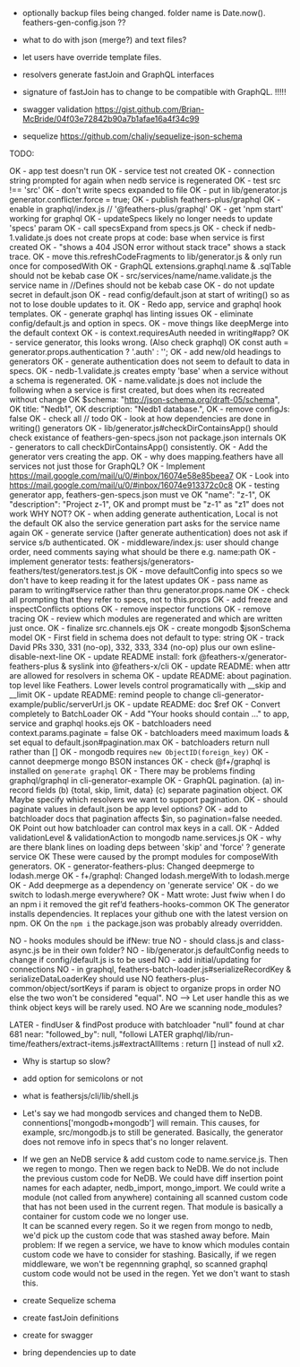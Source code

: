 - optionally backup files being changed. folder name is Date.now(). feathers-gen-config.json ??
- what to do with json (merge?) and text files?
- let users have override template files.


- resolvers generate fastJoin and GraphQL interfaces
- signature of fastJoin has to change to be compatible with GraphQL. !!!!!

- swagger validation https://gist.github.com/Brian-McBride/04f03e72842b90a7b1afae16a4f34c99

- sequelize https://github.com/chaliy/sequelize-json-schema

TODO:

OK - app test doesn't run
OK - service test not created
OK - connection string prompted for again when nedb service is regenerated
OK - test src !== 'src'
OK - don't write specs expanded to file
OK - put in lib/generator.js generator.conflicter.force = true;
OK - publish feathers-plus/graphql
OK - enable in graphql/index.js // '@feathers-plus/graphql'
OK - get 'npm start' working for graphql
OK - updateSpecs likely no longer needs to update 'specs' param
OK - call specsExpand from specs.js
OK - check if nedb-1.validate.js does not create props at code: base when service is first created
OK - "shows a 404 JSON error without stack trace" shows a stack trace.
OK - move this.refreshCodeFragments to lib/generator.js & only run once for composedWith
OK - GraphQL extensions.graphql.name & .sqlTable should not be kebab case
OK - src/services/name/name.validate.js the service name in //Defines should not be kebab case
OK - do not update secret in default.json
OK - read config/default.json at start of writing() so as not to lose double updates to it.
OK - Redo app, service and graphql hook templates.
OK - generate graphql has linting issues
OK - eliminate config/default.js and option in specs.
OK - move things like deepMerge into the default context
OK - is context.requiresAuth needed in writing#app?
OK - service generator, this looks wrong. (Also check graphql)
OK   const auth = generator.props.authentication ? '.auth' : '';
OK - add new/old headings to generators
OK - generate authentication does not seem to default to data in specs.
OK - nedb-1.validate.js creates empty 'base' when a service without a schema is regenerated.
OK - name.validate.js does not include the following when a service is first created, but does when its recreated without change
OK   $schema: "http://json-schema.org/draft-05/schema",
OK   title: "Nedb1",
OK   description: "Nedb1 database.",
OK - remove configJs: false
OK - check all // todo
OK - look at how dependencies are done in writing() generators
OK - lib/generator.js#checkDirContainsApp() should check existance of feathers-gen-specs.json not package.json internals
OK -  generators to call checkDirContainsApp() consistently.
OK - Add the generator vers creating the app.
OK - why does mapping.feathers have all services not just those for GraphQL?
OK - Implement https://mail.google.com/mail/u/0/#inbox/16074e58e85beea7
OK - Look into https://mail.google.com/mail/u/0/#inbox/16074e913372c0c8
OK - testing generator app, feathers-gen-specs.json must ve
OK   "name": "z-1",
OK   "description": "Project z-1",
OK   and prompt must be "z-1" as "z1" does not work WHY NOT?
OK - when adding generate authentication, Local is not the default
OK   also the service generation part asks for the service name again
OK - generate service ()after generate authentication) does not ask if service s/b authenticated.
OK - middleware/index.js: user should change order, need comments saying what should be there e.g. name:path
OK - implement generator tests: feathersjs/generators-feathers/test/generators.test.js
OK - move defaultConfig into specs so we don't have to keep reading it for the latest updates 
OK - pass name as param to writing#service rather than thru generator.props.name
OK - check all prompting that they refer to specs, not to this.props 
OK - add freeze and inspectConflicts options
OK - remove inspector functions
OK - remove tracing
OK - review which modules are regenerated and which are written just once.
OK - finalize src.channels.ejs
OK - create mongodb $jsonSchema model
OK - First field in schema does not default to type: string
OK - track David PRs 330, 331 (no-op), 332, 333, 334 (no-op) plus our own esline-disable-next-line
OK - update README install: fork @feathers-x/generator-feathers-plus & syslink into @feathers-x/cli
OK - update README: when attr are allowed for resolvers in schema
OK - update README: about pagination. top level like Feathers. Lower levels control programatically with __skip and __limit
OK - update README: remind people to change cli-generator-example/public/serverUrl.js
OK - update README: doc $ref
OK - Convert completely to BatchLoader
OK - Add "Your hooks should contain ..." to app, service and graphql hooks.ejs
OK - batchloaders need context.params.paginate = false
OK - batchloaders meed maximum loads & set equal to default.json#pagination.max
OK - batchloaders return null rather than []
OK - mongodb requires `new ObjectID(foreign_key)`
OK - cannot deepmerge mongo BSON instances
OK - check @f+/graphql is installed on `generate graphql`
OK - There may be problems finding graphql/graphql in cli-generator-example
OK - GraphQL pagination. (a) in-record fields (b) {total, skip, limit, data} (c) separate pagination object.
OK   Maybe specify which resolvers we want to support pagination.
OK - should paginate values in default.json be app level options?
OK - add to batchloader docs that pagination affects $in, so pagination=false needed.
OK   Point out how batchloader can control max keys in a call.
OK - Added validationLevel & validationAction to mongodb name.services.js
OK - why are there blank lines on loading deps between 'skip' and 'force' ? generate service
OK   These were caused by the prompt modules for composeWith generators.
OK - generator-feathers-plus: Changed deepmerge to lodash.merge
OK - f+/graphql: Changed lodash.mergeWith to lodash.merge
OK - Add deepmerge as a dependency on 'generate service'
OK - do we switch to lodash.merge everywhere?
OK - Matt wrote: Just fwiw when I do an npm i it removed the git ref’d feathers-hooks-common
OK   The generator installs dependencies. It replaces your github one with the latest version on npm.
OK   On the `npm i` the package.json was probably already overridden.

NO - hooks modules should be ifNew: true
NO - should class.js and class-async.js be in their own folder?
NO - lib/generator.js defaultConfig needs to change if config/default.js is to be used
NO - add initial/updating for connections
NO - in graphql, feathers-batch-loader.js#serializeRecordKey & serializeDataLoaderKey should use
NO   feathers-plus-common/object/sortKeys if param is object to organize props in order
NO   else the two won't be considered "equal".
NO   --> Let user handle this as we think object keys will be rarely used. 
NO  Are we scanning node_modules?

LATER - findUser & findPost produce with batchloader "null" found at char 681 near: "followed_by": null, "followi
LATER   graphql/lib/run-time/feathers/extract-items.js#extractAllItems : return [] instead of null x2.


- Why is startup so slow?
- add option for semicolons or not
- what is feathersjs/cli/lib/shell.js

- Let's say we had mongodb services and changed them to NeDB. connentions['mongodb+mongodb'] will
  remain. This causes, for example, src/mongodb.js to still be generated.
  Basically, the generator does not remove info in specs that's no longer relavent.
- If we gen an NeDB service & add custom code to name.service.js. Then we regen to mongo. Then we
  regen back to NeDB. We do not include the previous custom code for NeDB. We could have
  diff insertion point names for each adapter, nedb_import, mongo_import. We could write a
  module (not called from anywhere) containing all scanned custom code that has not been used in
  the current regen. That module is basically a container for custom code we no longer use.\
  It can be scanned every regen. So it we regen from mongo to nedb, we'd pick up the custom
  code that was stashed away before.
  Main problem: If we regen a service, we have to know which modules contain custom code we have
  to consider for stashing. Basically, if we regen middleware, we won't be regennning graphql, so
  scanned graphql custom code would not be used in the regen. Yet we don't want to stash this.
  
- create Sequelize schema
- create fastJoin definitions
- create for swagger
- bring dependencies up to date